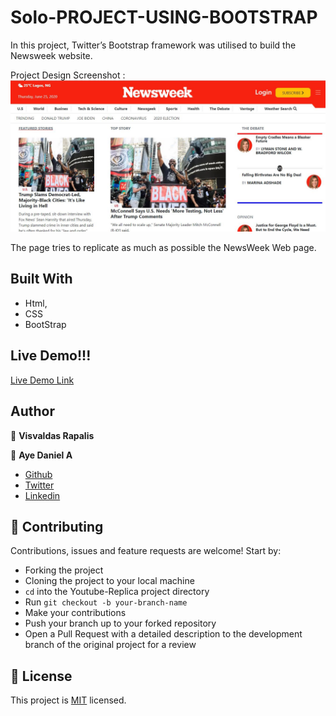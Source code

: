 # Solo-PROJECT-USING-BOOTSTRAP

In this project, Twitter’s Bootstrap framework was utilised to build the Newsweek website.

Project Design Screenshot : ![Project Design](images/newsweek-project-page.JPG)

The page tries to replicate as much as possible the NewsWeek Web page.

## Built With

- Html,
- CSS
- BootStrap

## Live Demo!!!

[Live Demo Link](https://rawcdn.githack.com/Alaska01/bootstrap/56e6747b8ec54ce82d456ffd0fcc05ff5593cc4f/index.html)

## Author

👤 **Visvaldas Rapalis**

👤 **Aye Daniel A**

- [Github](https://github.com/Alaska01)
- [Twitter](https://twitter.com/AyeAsoo)
- [Linkedin](https://www.linkedin.com/in/daniel-asoo-aye-178500140/)

## 🤝 Contributing

Contributions, issues and feature requests are welcome! Start by:

- Forking the project
- Cloning the project to your local machine
- `cd` into the Youtube-Replica project directory
- Run `git checkout -b your-branch-name`
- Make your contributions
- Push your branch up to your forked repository
- Open a Pull Request with a detailed description to the development branch of the original project for a review

## 📝 License

This project is [MIT](https://opensource.org/licenses/MIT) licensed.
